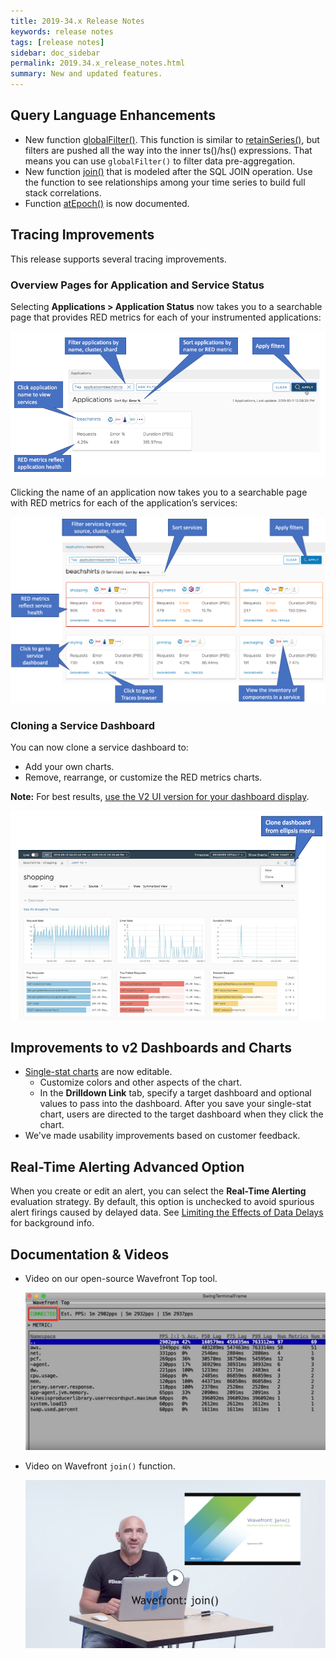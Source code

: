 ```yaml
---
title: 2019-34.x Release Notes
keywords: release notes
tags: [release notes]
sidebar: doc_sidebar
permalink: 2019.34.x_release_notes.html
summary: New and updated features.
---
```


## Query Language Enhancements

* New function [globalFilter()](ts_globalFilter.html). This function is similar to [retainSeries()](ts_retainSeries.html), but filters are pushed all the way into the inner ts()/hs() expressions. That means you can use `globalFilter()` to filter data pre-aggregation.
* New function [join()](query_language_series_joining.html) that is modeled after the SQL JOIN operation. Use the function to see relationships among your time series to build full stack correlations.
* Function [atEpoch()](ts_atEpoch.html) is now documented.

## Tracing Improvements

This release supports several tracing improvements.

### Overview Pages for Application and Service Status

Selecting **Applications > Application Status** now takes you to a searchable page that provides RED metrics for each of your instrumented applications:

![app inventory](images/tracing_application_status.png)

Clicking the name of an application now takes you to a searchable page with RED metrics for each of the application’s services:

![app services](images/tracing_app_services.png)


### Cloning a Service Dashboard

You can now clone a service dashboard to:
* Add your own charts.
* Remove, rearrange, or customize the RED metrics charts. 

**Note:** For best results, [use the V2 UI version for your dashboard display](users_account_managing.html#switch-between-ui-versions).

![app services clone](images/tracing_services_clone.png)

## Improvements to v2 Dashboards and Charts

* [Single-stat charts](ui_chart_reference.html#single-stat-chart) are now editable.
  - Customize colors and other aspects of the chart.
  - In the **Drilldown Link** tab, specify a target dashboard and optional values to pass into the dashboard. After you save your single-stat chart, users are directed to the target dashboard when they click the chart.
* We've made usability improvements based on customer feedback.

## Real-Time Alerting Advanced Option

When you create or edit an alert, you can select the **Real-Time Alerting** evaluation strategy. By default, this option is unchecked to avoid spurious alert firings caused by delayed data. See [Limiting the Effects of Data Delays](alerts_delayed_data.html) for background info.


## Documentation & Videos

* Video on our open-source Wavefront Top tool.

  <p><a href="https://youtu.be/XROitQwFCJs" target="_blank"><img src="/images/v_wavefront_top.png" style="width: 700px;" alt="Wavefront top video"/></a></p>

* Video on Wavefront `join()` function.

  <p><a href="https://www.youtube.com/watch?v=SZhU8AO-SVk&list=PLmp0id7yKiEdaWcjNtGikcyqpNcPNbn_K&index=22&t=0s"><img src="/images/v_join.png" style="width: 700px;"/></a></p>
